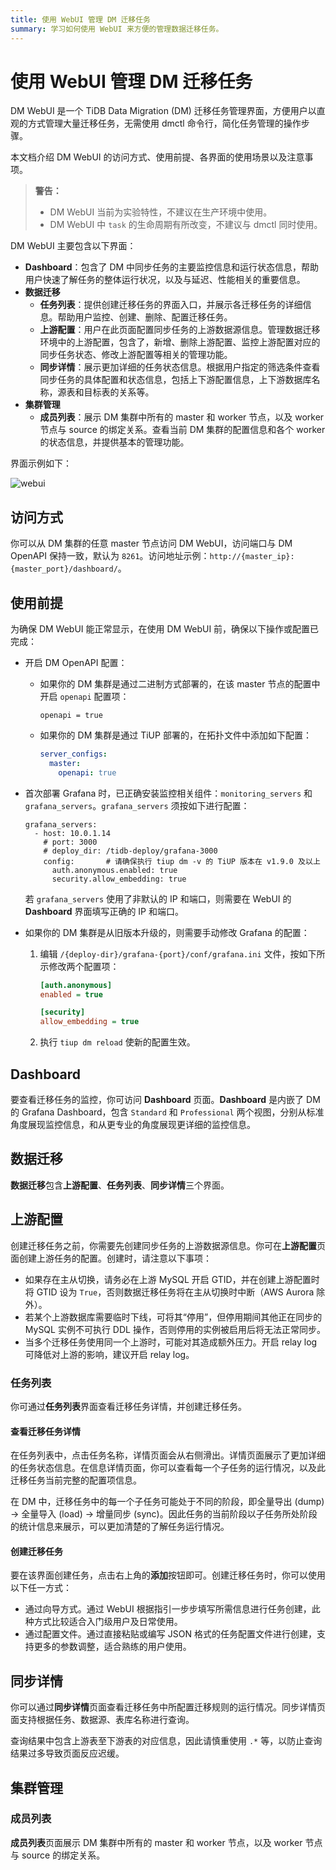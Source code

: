 ```yaml
---
title: 使用 WebUI 管理 DM 迁移任务
summary: 学习如何使用 WebUI 来方便的管理数据迁移任务。
---
```


# 使用 WebUI 管理 DM 迁移任务

DM WebUI 是一个 TiDB Data Migration (DM) 迁移任务管理界面，方便用户以直观的方式管理大量迁移任务，无需使用 dmctl 命令行，简化任务管理的操作步骤。

本文档介绍 DM WebUI 的访问方式、使用前提、各界面的使用场景以及注意事项。

> **警告：**
>
> - DM WebUI 当前为实验特性，不建议在生产环境中使用。
> - DM WebUI 中 `task` 的生命周期有所改变，不建议与 dmctl 同时使用。

DM WebUI 主要包含以下界面：

- **Dashboard**：包含了 DM 中同步任务的主要监控信息和运行状态信息，帮助用户快速了解任务的整体运行状况，以及与延迟、性能相关的重要信息。
- **数据迁移**
    - **任务列表**：提供创建迁移任务的界面入口，并展示各迁移任务的详细信息。帮助用户监控、创建、删除、配置迁移任务。
    - **上游配置**：用户在此页面配置同步任务的上游数据源信息。管理数据迁移环境中的上游配置，包含了，新增、删除上游配置、监控上游配置对应的同步任务状态、修改上游配置等相关的管理功能。
    - **同步详情**：展示更加详细的任务状态信息。根据用户指定的筛选条件查看同步任务的具体配置和状态信息，包括上下游配置信息，上下游数据库名称，源表和目标表的关系等。
- **集群管理**
    - **成员列表**：展示 DM 集群中所有的 master 和 worker 节点，以及 worker 节点与 source 的绑定关系。查看当前 DM 集群的配置信息和各个 worker 的状态信息，并提供基本的管理功能。

界面示例如下：

![webui](https://docs-download.pingcap.com/media/images/docs-cn/dm/dm-webui-preview-cn.png)

## 访问方式

你可以从 DM 集群的任意 master 节点访问 DM WebUI，访问端口与 DM OpenAPI 保持一致，默认为 `8261`。访问地址示例：`http://{master_ip}:{master_port}/dashboard/`。

## 使用前提

为确保 DM WebUI 能正常显示，在使用 DM WebUI 前，确保以下操作或配置已完成：

+ 开启 DM OpenAPI 配置：

    - 如果你的 DM 集群是通过二进制方式部署的，在该 master 节点的配置中开启 `openapi` 配置项：

        ```
        openapi = true
        ```

    - 如果你的 DM 集群是通过 TiUP 部署的，在拓扑文件中添加如下配置：

        ```yaml
        server_configs:
          master:
            openapi: true
        ```

+ 首次部署 Grafana 时，已正确安装监控相关组件：`monitoring_servers` 和 `grafana_servers`。`grafana_servers` 须按如下进行配置：

    ```
    grafana_servers:
      - host: 10.0.1.14
        # port: 3000
        # deploy_dir: /tidb-deploy/grafana-3000
        config:       # 请确保执行 tiup dm -v 的 TiUP 版本在 v1.9.0 及以上
          auth.anonymous.enabled: true
          security.allow_embedding: true
    ```

    若 `grafana_servers` 使用了非默认的 IP 和端口，则需要在 WebUI 的 **Dashboard** 界面填写正确的 IP 和端口。

+ 如果你的 DM 集群是从旧版本升级的，则需要手动修改 Grafana 的配置：

    1. 编辑 `/{deploy-dir}/grafana-{port}/conf/grafana.ini` 文件，按如下所示修改两个配置项：

        ```ini
        [auth.anonymous]
        enabled = true

        [security]
        allow_embedding = true
        ```

    2. 执行 `tiup dm reload` 使新的配置生效。

## Dashboard

要查看迁移任务的监控，你可访问 **Dashboard** 页面。**Dashboard** 是内嵌了 DM 的 Grafana Dashboard，包含 `Standard` 和 `Professional` 两个视图，分别从标准角度展现监控信息，和从更专业的角度展现更详细的监控信息。

## 数据迁移

**数据迁移**包含**上游配置**、**任务列表**、**同步详情**三个界面。

## 上游配置

创建迁移任务之前，你需要先创建同步任务的上游数据源信息。你可在**上游配置**页面创建上游任务的配置。创建时，请注意以下事项：

- 如果存在主从切换，请务必在上游 MySQL 开启 GTID，并在创建上游配置时将 GTID 设为 `True`，否则数据迁移任务将在主从切换时中断（AWS Aurora 除外）。
- 若某个上游数据库需要临时下线，可将其“停用”，但停用期间其他正在同步的 MySQL 实例不可执行 DDL 操作，否则停用的实例被启用后将无法正常同步。
- 当多个迁移任务使用同一个上游时，可能对其造成额外压力。开启 relay log 可降低对上游的影响，建议开启 relay log。

### 任务列表

你可通过**任务列表**界面查看迁移任务详情，并创建迁移任务。

#### 查看迁移任务详情

在任务列表中，点击任务名称，详情页面会从右侧滑出。详情页面展示了更加详细的任务状态信息。在信息详情页面，你可以查看每一个子任务的运行情况，以及此迁移任务当前完整的配置项信息。

在 DM 中，迁移任务中的每一个子任务可能处于不同的阶段，即全量导出 (dump) -> 全量导入 (load) -> 增量同步 (sync)。因此任务的当前阶段以子任务所处阶段的统计信息来展示，可以更加清楚的了解任务运行情况。

#### 创建迁移任务

要在该界面创建任务，点击右上角的**添加**按钮即可。创建迁移任务时，你可以使用以下任一方式：

- 通过向导方式。通过 WebUI 根据指引一步步填写所需信息进行任务创建，此种方式比较适合入门级用户及日常使用。
- 通过配置文件。通过直接粘贴或编写 JSON 格式的任务配置文件进行创建，支持更多的参数调整，适合熟练的用户使用。

## 同步详情

你可以通过**同步详情**页面查看迁移任务中所配置迁移规则的运行情况。同步详情页面支持根据任务、数据源、表库名称进行查询。

查询结果中包含上游表至下游表的对应信息，因此请慎重使用 `.*` 等，以防止查询结果过多导致页面反应迟缓。

## 集群管理

### 成员列表

**成员列表**页面展示 DM 集群中所有的 master 和 worker 节点，以及 worker 节点与 source 的绑定关系。
